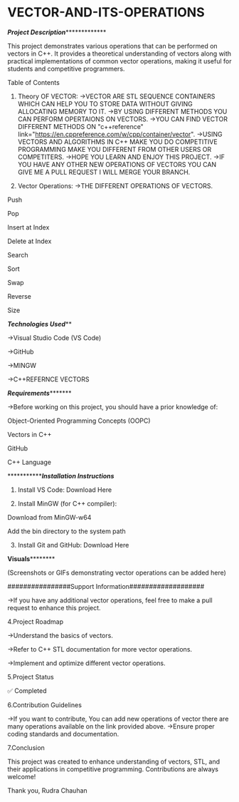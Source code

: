 # VECTOR-AND-ITS-OPERATIONS
***************************************************************************Project Description****************************************************************************************

This project demonstrates various operations that can be performed on vectors in C++. It provides a theoretical understanding of vectors along with practical implementations of common vector operations, making it useful for students and competitive programmers.

Table of Contents

1. Theory OF VECTOR:
 ->VECTOR ARE STL SEQUENCE CONTAINERS WHICH CAN HELP YOU TO STORE DATA WITHOUT GIVING ALLOCATING MEMORY TO IT.
 ->BY USING DIFFERENT METHODS YOU CAN PERFORM OPERTAIONS ON VECTORS.
 ->YOU CAN FIND VECTOR DIFFERENT METHODS ON "c++reference" link="https://en.cppreference.com/w/cpp/container/vector".
 ->USING VECTORS AND ALGORITHMS IN C++ MAKE YOU DO COMPETITIVE PROGRAMMING MAKE YOU DIFFERENT FROM OTHER USERS OR COMPETITERS.
 ->HOPE YOU LEARN AND ENJOY THIS PROJECT.
 ->IF YOU HAVE ANY OTHER NEW OPERATIONS OF VECTORS YOU CAN GIVE ME A PULL REQUEST I WILL MERGE YOUR BRANCH.

2. Vector Operations:
->THE DIFFERENT OPERATIONS OF VECTORS.

Push

Pop

Insert at Index

Delete at Index

Search

Sort

Swap

Reverse

Size

*********************Technologies Used***********************

->Visual Studio Code (VS Code)

->GitHub

->MINGW
 
->C++REFERNCE VECTORS

*********************Requirements****************************

->Before working on this project, you should have a prior knowledge of:

Object-Oriented Programming Concepts (OOPC)

Vectors in C++

GitHub

C++ Language


************************Installation Instructions*************

1. Install VS Code: Download Here


2. Install MinGW (for C++ compiler):

Download from MinGW-w64

Add the bin directory to the system path



3. Install Git and GitHub: Download Here



************************Visuals********************************

(Screenshots or GIFs demonstrating vector operations can be added here)

################Support Information###################

->If you have any additional vector operations, feel free to make a pull request to enhance this project.

4.Project Roadmap

->Understand the basics of vectors.

->Refer to C++ STL documentation for more vector operations.

->Implement and optimize different vector operations.


5.Project Status

✅ Completed

6.Contribution Guidelines

->If you want to contribute, You can add new operations of vector there are many operations available on the link provided above.
->Ensure proper coding standards and documentation.


7.Conclusion

This project was created to enhance understanding of vectors, STL, and their applications in competitive programming. Contributions are always welcome!

Thank you,
Rudra Chauhan
